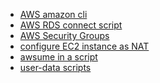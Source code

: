   - [AWS amazon cli](AWS_amazon_cli "wikilink")
  - [AWS RDS connect script](AWS_RDS_connect_script "wikilink")
  - [AWS Security Groups](AWS_Security_Groups "wikilink")
  - [configure EC2 instance as
    NAT](configure_EC2_instance_as_NAT "wikilink")
  - [awsume in a script](awsume_in_a_script "wikilink")
  - [user-data scripts](user-data_scripts "wikilink")